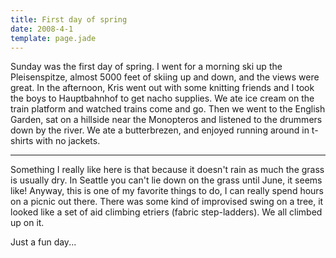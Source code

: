 ```yaml
---
title: First day of spring
date: 2008-4-1
template: page.jade
---
```


Sunday was the first day of spring. I went for a morning ski up the Pleisenspitze,
almost 5000 feet of skiing up and down, and the views were great. In the
afternoon, Kris went out with some knitting friends and I took the boys
to Hauptbahnhof to get nacho supplies. We ate ice cream on the train platform
and watched trains come and go. Then we went to the English Garden, sat
on a hillside near the Monopteros and listened to the drummers down by
the river. We ate a butterbrezen, and enjoyed running around in t-shirts
with no jackets.
  
---
  
Something I really like here is that because it doesn't rain as much the
grass is usually dry. In Seattle you can't lie down on the grass until
June, it seems like! Anyway, this is one of my favorite things to do, I
can really spend hours on a picnic out there. There was some kind of improvised
swing on a tree, it looked like a set of aid climbing etriers (fabric step-ladders).
We all climbed up on it.
  
  
Just a fun day...
